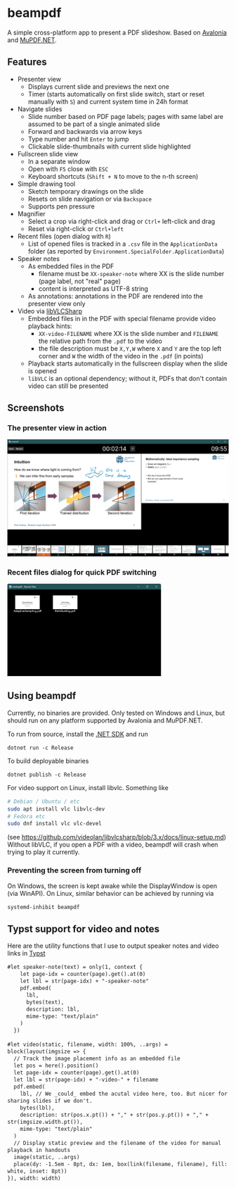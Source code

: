 # beampdf

A simple cross-platform app to present a PDF slideshow. Based on [Avalonia](https://github.com/AvaloniaUI/Avalonia) and [MuPDF.NET](https://github.com/ArtifexSoftware/MuPDF.NET).

## Features

- Presenter view
  - Displays current slide and previews the next one
  - Timer (starts automatically on first slide switch, start or reset manually with `S`) and current system time in 24h format
- Navigate slides
  - Slide number based on PDF page labels; pages with same label are assumed to be part of a single animated slide
  - Forward and backwards via arrow keys
  - Type number and hit `Enter` to jump
  - Clickable slide-thumbnails with current slide highlighted
- Fullscreen slide view
  - In a separate window
  - Open with `F5` close with `ESC`
  - Keyboard shortcuts (`Shift + N` to move to the n-th screen)
- Simple drawing tool
  - Sketch temporary drawings on the slide
  - Resets on slide navigation or via `Backspace`
  - Supports pen pressure
- Magnifier
  - Select a crop via right-click and drag or `Ctrl+` left-click and drag
  - Reset via right-click or `Ctrl+left`
- Recent files (open dialog with `R`)
  - List of opened files is tracked in a `.csv` file in the `ApplicationData` folder (as reported by `Environment.SpecialFolder.ApplicationData`)
- Speaker notes
  - As embedded files in the PDF
    - filename must be `XX-speaker-note` where XX is the slide number (page label, not "real" page)
    - content is interpreted as UTF-8 string
  - As annotations: annotations in the PDF are rendered into the presenter view only
- Video via [libVLCSharp](https://code.videolan.org/videolan/LibVLCSharp)
  - Embedded files in in the PDF with special filename provide video playback hints:
    - `XX-video-FILENAME` where XX is the slide number and `FILENAME` the relative path from the `.pdf` to the video
    - the file description must be `X,Y,W` where `X` and `Y` are the top left corner and `W` the width of the video in the `.pdf` (in points)
  - Playback starts automatically in the fullscreen display when the slide is opened
  - `libVLC` is an optional dependency; without it, PDFs that don't contain video can still be presented

## Screenshots
### The presenter view in action
<img src="Screenshots/PresenterView.png" width="650" alt="Screenshot of the presenter view with an ongoing slidshow, showing the below mentioned components" />

### Recent files dialog for quick PDF switching
<img src="Screenshots/RecentFiles.png" width="350" alt="Screenshot of the recent files dialog showing thumbnails and filename for two recently opened .pdf files" />

## Using beampdf

Currently, no binaries are provided. Only tested on Windows and Linux, but should run on any platform supported by Avalonia and MuPDF.NET.

To run from source, install the [.NET SDK](https://dotnet.microsoft.com/en-us/download) and run
```
dotnet run -c Release
```

To build deployable binaries
```
dotnet publish -c Release
```

For video support on Linux, install libvlc. Something like
```sh
# Debian / Ubuntu / etc
sudo apt install vlc libvlc-dev
# Fedora etc
sudo dnf install vlc vlc-devel
```
(see https://github.com/videolan/libvlcsharp/blob/3.x/docs/linux-setup.md)
Without libVLC, if you open a PDF with a video, beampdf will crash when trying to play it currently.

### Preventing the screen from turning off
On Windows, the screen is kept awake while the DisplayWindow is open (via WinAPI). On Linux, similar behavior can be achieved by running via
```sh
systemd-inhibit beampdf
```

## Typst support for video and notes

Here are the utility functions that I use to output speaker notes and video links in [Typst](https://github.com/typst/typst)

```
#let speaker-note(text) = only(1, context {
    let page-idx = counter(page).get().at(0)
    let lbl = str(page-idx) + "-speaker-note"
    pdf.embed(
      lbl,
      bytes(text),
      description: lbl,
      mime-type: "text/plain"
    )
  })

#let video(static, filename, width: 100%, ..args) = block(layout(imgsize => {
  // Track the image placement info as an embedded file
  let pos = here().position()
  let page-idx = counter(page).get().at(0)
  let lbl = str(page-idx) + "-video-" + filename
  pdf.embed(
    lbl, // We _could_ embed the acutal video here, too. But nicer for sharing slides if we don't.
    bytes(lbl),
    description: str(pos.x.pt()) + "," + str(pos.y.pt()) + "," + str(imgsize.width.pt()),
    mime-type: "text/plain"
  )
  // Display static preview and the filename of the video for manual playback in handouts
  image(static, ..args)
  place(dy: -1.5em - 8pt, dx: 1em, box(link(filename, filename), fill: white, inset: 8pt))
}), width: width)
```
